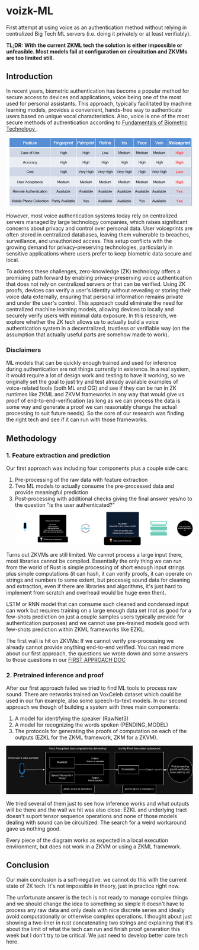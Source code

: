 # voizk-ML

First attempt at using voice as an authentication method without relying in centralized Big Tech ML servers (i.e. doing it privately or at least verifiably).

**TL;DR: With the current ZKML tech the solution is either impossible or unfeasible. Most models fail at configuration on circuitation and ZKVMs are too limited still.**

## Introduction
In recent years, biometric authentication has become a popular method for secure access to devices and applications, voice being one of the most used for personal assistants. This approach, typically facilitated by machine learning models, provides a convenient, hands-free way to authenticate users based on unique vocal characteristics. Also, voice is one of the most secure methods of authentication according to [Fundamentals of Biometric Technology
](https://csu-sjsu.primo.exlibrisgroup.com/permalink/01CALS_SJO/1nj5q0c/cdi_walterdegruyter_books_10_1515_9781614516293_1).

![Biometric authentication methods reliability](./img/biometric_methods.png)


However, most voice authentication systems today rely on centralized servers managed by large technology companies, which raises significant concerns about privacy and control over personal data. User voiceprints are often stored in centralized databases, leaving them vulnerable to breaches, surveillance, and unauthorized access. This setup conflicts with the growing demand for privacy-preserving technologies, particularly in sensitive applications where users prefer to keep biometric data secure and local. 

To address these challenges, zero-knowledge (ZK) technology offers a promising path forward by enabling privacy-preserving voice authentication that does not rely on centralized servers or that can be verified. Using ZK proofs, devices can verify a user's identity without revealing or storing their voice data externally, ensuring that personal information remains private and under the user's control. This approach could eliminate the need for centralized machine learning models, allowing devices to locally and securely verify users with minimal data exposure. In this research, we explore whether the ZK tech allows us to actually build a voice authentication system in a decentralized, trustless or verifiable way (on the assumption that actually useful parts are somehow made to work).

### Disclaimers

ML models that can be quickly enough trained and used for inference during authentication are not things currently in existence. In a real system, it would require a lot of design work and testing to have it working, so we originally set the goal to just try and test already available examples of voice-related tools (both ML and OG) and see if they can be run in ZK runtimes like ZKML and ZKVM frameworks in any way that would give us proof of end-to-end-verification (as long as we can process the data is some way and generate a proof we can reasonably change the actual processing to suit future needs). So the core of our research was finding the right tech and see if it can run with those frameworks.


## Methodology
### 1. Feature extraction and prediction

Our first approach was including four components plus a couple side cars:
1) Pre-processing of the raw data with feature extraction 
2) Two ML models to actually consume the pre-processed data and provide meaningful prediction
3) Post-processing with additional checks giving the final answer yes/no to the question "is the user authenticated?"
![First approach diagram](./img/firstapproach.png)

Turns out ZKVMs are still limited. We cannot process a large input there, most libraries cannot be compiled. Essentially the only thing we can run from the world of Rust is simple processing of short enough input strings plus simple computations (it can hash, it can verify proofs, it can operate on strings and numbers to some extent, but processig sound data for cleaning and extraction, even if there are libraries and algorithms, it's just hard to implement from scratch and overhead would be huge even then).

LSTM or RNN model that can consume such cleaned and condensed input can work but requires training on a large enough data set (not as good for a few-shots prediction on just a couple samples users typically provide for authentication purposes) and we cannot use pre-trained models good with few-shots prediction within ZKML frameworks like EZKL.

The first wall is hit on ZKVMs: If we cannot verify pre-processing we already cannot provide anything end-to-end verified.
You can read more about our first approach, the questions we wrote down and some answers to those questions in our [FIRST APPROACH DOC](/FIRST_APPROACH.md)

### 2. Pretrained inference and proof

After our first approach failed we tried to find ML tools to process raw sound. There are networks trained on VoxCeleb dataset which could be used in our fun example, also some speech-to-text models. In our second approach we though of building a system with three main components:
1) A model for identifying the speaker (RawNet3)
2) A model for recognizing the words spoken (PENDING_MODEL)
3) The protocols for generating the proofs of computation on each of the outputs (EZKL for the ZKML framework, ZKM for a ZKVM).

![Second approach diagram](./img/secondapproach.jpg)

We tried several of them just to see how inference works and what outputs will be there and the wall we hit was also close: EZKL and underlying tract doesn't suport tensor sequence operations and none of those models dealing with sound can be circuitized. The search for a weird workaround gave us nothing good.

Every piece of the diagram works as expected in a local execution environment, but does not work in a ZKVM or using a ZKML framework.


## Conclusion
Our main conclusion is a soft-negative: we cannot do this with the current state of ZK tech. It's not impossible in theory, just in practice right now.

The unfortunate answer is the tech is not ready to manage complex things and we should change the idea to something so simple it doesn't have to process any raw data and only deals with nice discrete series and ideally avoid computationally or otherwise complex operations. I thought about just showing a two-liner in rust concatenating two strings and explaining that it's about the limit of what the tech can run and finish proof generation this week but I don't try to be critical. We just need to develop better core tech here.


